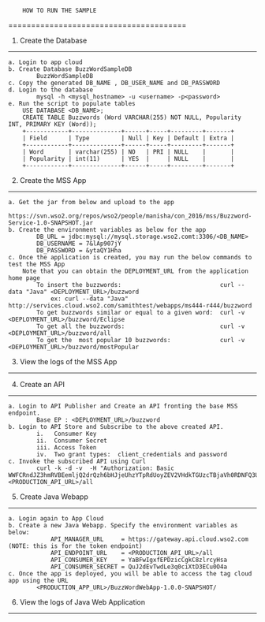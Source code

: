         HOW TO RUN THE SAMPLE
=======================================

1. Create the Database
-----------------------
    a. Login to app cloud
    b. Create Database BuzzWordSampleDB
		    BuzzWordSampleDB
    c. Copy the generated DB_NAME , DB_USER_NAME and DB_PASSWORD
    d. Login to the database
	        mysql -h <mysql_hostname> -u <username> -p<password>
    e. Run the script to populate tables
        USE DATABASE <DB_NAME>;
        CREATE TABLE Buzzwords (Word VARCHAR(255) NOT NULL, Popularity INT, PRIMARY KEY (Word));
        +------------+--------------+------+-----+---------+-------+
        | Field      | Type         | Null | Key | Default | Extra |
        +------------+--------------+------+-----+---------+-------+
        | Word       | varchar(255) | NO   | PRI | NULL    |       |
        | Popularity | int(11)      | YES  |     | NULL    |       |
        +------------+--------------+------+-----+---------+-------+


2. Create the MSS App
----------------------------
    a. Get the jar from below and upload to the app
        https://svn.wso2.org/repos/wso2/people/manisha/con_2016/mss/Buzzword-Service-1.0-SNAPSHOT.jar
    b. Create the environment variables as below for the app
		    DB_URL = jdbc:mysql://mysql.storage.wso2.comt:3306/<DB_NAME>
       		DB_USERNAME = 7&lAp907jY
       		DB_PASSWORD = &ytaQY1Hha
    c. Once the application is created, you may run the below commands to test the MSS App
        Note that you can obtain the DEPLOYMENT_URL from the application home page
		    To insert the buzzwords:                            curl --data "Java" <DEPLOYMENT_URL>/buzzword
		        ex: curl --data "Java"  http://services.cloud.wso2.com/samithtest/webapps/ms444-r444/buzzword
            To get buzzwords similar or equal to a given word:  curl -v <DEPLOYMENT_URL>/buzzword/Eclipse
    	    To get all the buzzwords:                           curl -v <DEPLOYMENT_URL>/buzzword/all
    	    To get the  most popular 10 buzzwords:              curl -v <DEPLOYMENT_URL>/buzzword/mostPopular


3. View the logs of the MSS App
-------------------------------------

4. Create an API
--------------------
    a. Login to API Publisher and Create an API fronting the base MSS endpoint.
		    Base EP : <DEPLOYMENT_URL>/buzzword
    b. Login to API Store and Subscribe to the above created API.
            i.   Consumer Key
            ii.  Consumer Secret
            iii. Access Token
            iv.  Two grant types:  client_credentials and password
    c. Invoke the subscribed API using Curl
		    curl -k -d -v  -H "Authorization: Basic WWFCRndJZ3hmRVBEemljQ2drQzh6bHJjeUhzYTpRdUoyZEV2VHdkTGUzcTBjaVh0RDNFQ3UwTzRh" <PRODUCTION_API_URL>/all


5. Create Java Webapp
----------------------------
    a. Login again to App Cloud
    b. Create a new Java Webapp. Specify the environment variables as below:
		        API_MANAGER_URL     = https://gateway.api.cloud.wso2.com  (NOTE: this is for the token endpoint)
            	API_ENDPOINT_URL    = <PRODUCTION_API_URL>/all
            	API_CONSUMER_KEY    = YaBFwIgxfEPDzicCgkC8zlrcyHsa
            	API_CONSUMER_SECRET = QuJ2dEvTwdLe3q0ciXtD3ECu0O4a
    c. Once the app is deployed, you will be able to access the tag cloud app using the URL
            <PRODUCTION_APP_URL>/BuzzWordWebApp-1.0.0-SNAPSHOT/

6. View the logs of Java Web Application
-----------------------------------------